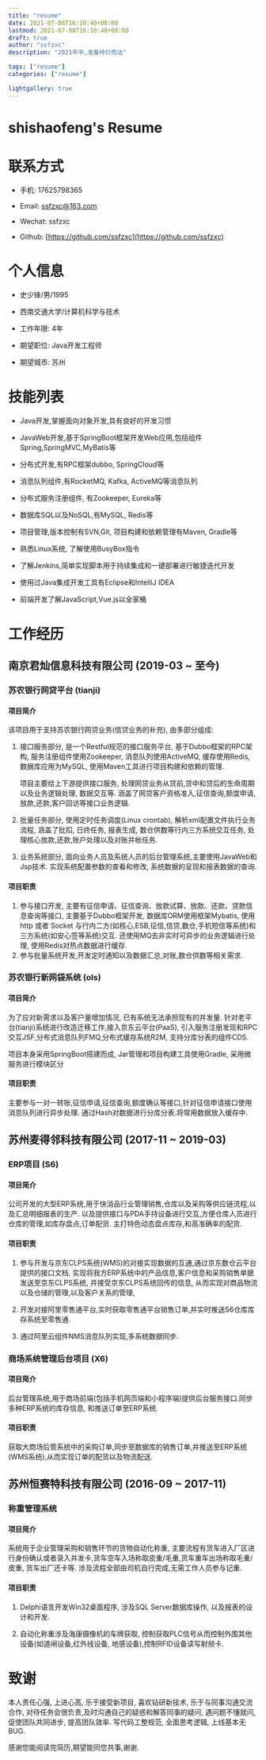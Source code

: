 ```yaml
---
title: "resume"
date: 2021-07-08T16:10:40+08:00
lastmod: 2021-07-08T16:10:40+08:00
draft: true
author: "ssfzxc"
description: "2021年中,准备待价而沽"

tags: ["resume"]
categories: ["resume"]

lightgallery: true
---
```



# shishaofeng's Resume



# 联系方式




- 手机: 17625798365

- Email: ssfzxc@163.com

- Wechat: ssfzxc

- Github: [https://github.com/ssfzxc](https://github.com/ssfzxc)



# 个人信息



- 史少锋/男/1995

- 西南交通大学/计算机科学与技术

- 工作年限: 4年

- 期望职位: Java开发工程师

- 期望城市: 苏州





# 技能列表



- Java开发,掌握面向对象开发,具有良好的开发习惯

- JavaWeb开发,基于SpringBoot框架开发Web应用,包括组件Spring,SpringMVC,MyBatis等

- 分布式开发,有RPC框架dubbo, SpringCloud等

- 消息队列组件,有RocketMQ, Kafka, ActiveMQ等消息队列

- 分布式服务注册组件, 有Zookeeper, Eureka等

- 数据库SQL以及NoSQL,有MySQL, Redis等

- 项目管理,版本控制有SVN,Git, 项目构建和依赖管理有Maven, Gradle等

- 熟悉Linux系统, 了解使用BusyBox指令

- 了解Jenkins,简单实现脚本用于持续集成和一键部署进行敏捷迭代开发

- 使用过Java集成开发工具有Eclipse和IntelliJ IDEA

- 前端开发了解JavaScript,Vue.js以全家桶













# 工作经历



## 南京君灿信息科技有限公司 (2019-03 ~ 至今)




### 苏农银行网贷平台 (tianji)

#### 项目简介

该项目用于支持苏农银行网贷业务(信贷业务的补充), 由多部分组成:

1. 接口服务部分, 是一个Restful规范的接口服务平台, 基于Dubbo框架的RPC架构,
   服务注册组件使用Zookeeper, 消息队列使用ActiveMQ, 缓存使用Redis, 数据库应用为MySQL,
   使用Maven工具进行项目构建和依赖的管理. 

   项目主要给上下游提供接口服务, 处理网贷业务从贷前,贷中和贷后的生命周期以及业务逻辑处理,
   数据交互等.
   涵盖了网贷客户资格准入,征信查询,额度申请,放款,还款,客户回访等接口业务逻辑.

2. 批量任务部分, 使用定时任务调度(Linux crontab), 解析xml配置文件执行业务流程,
   涵盖了批扣, 日终任务, 报表生成, 数仓供数等行内三方系统交互任务,
   处理核心放款,还款,账户处理以及对账并帐任务.

3. 业务系统部分, 面向业务人员及系统人员的后台管理系统,主要使用JavaWeb和Jsp技术.
   实现系统配置参数的查看和修改, 系统数据的呈现和报表数据的查询.

#### 项目职责


1. 参与接口开发, 主要有征信申请、征信查询、放款试算、放款、还款、贷款信息查询等接口, 
主要基于Dubbo框架开发, 数据库ORM使用框架Mybatis,
使用 http 或者 Socket 与行内二方(如核心,ESB,征信,信贷,数仓,手机短信等系统)和
三方系统(如安心签等系统)交互. 还使用MQ去非实时可异步的业务逻辑进行处理,
使用Redis对热点数据进行缓存.
2. 参与批量系统开发,开发定时通知以及数据汇总,对账,数仓供数等相关需求.






### 苏农银行新网袋系统 (ols)

#### 项目简介

为了应对新需求以及客户量增加情况, 已有系统无法承担现有的并发量.
针对老平台(tianji)系统进行改造迁移工作,接入京东云平台(PaaS),
引入服务注册发现和RPC交互JSF,分布式消息队列FMQ,分布式缓存系统R2M,
支持分库分表的组件CDS.

项目本身采用SpringBoot搭建而成, Jar管理和项目构建工具使用Gradle,
采用微服务进行模块区分

#### 项目职责

主要参与一对一转账,征信申请,征信查询,额度确认等接口,针对征信申请接口使用消息队列进行异步处理.
通过Hash对数据进行分库分表.将常用数据放入缓存中.













## 苏州麦得邻科技有限公司 (2017-11 ~ 2019-03)



### ERP项目 (S6)

#### 项目简介

公司开发的大型ERP系统,用于快消品行业管理销售,仓库以及采购等供应链流程,以及汇总明细报表的生产.
以及提供接口与PDA手持设备进行交互,方便仓库人员进行仓库的管理,如库存盘点,订单配货.
主打特色动态盘点库存,和高准确率的配货.


#### 项目职责

1. 参与开发与京东CLPS系统(WMS)的对接实现数据的互通,通过京东数仓云平台提供的接口文档,
实现将我方ERP系统中的产品信息,客户信息和采购销售单据发送至京东CLPS系统,
并接受京东CLPS系统回传的信息, 从而实现对商品物流以及仓储的管理,以及客户关系的管理,

2. 开发对接阿里零售通平台,实时获取零售通平台销售订单,并实时推送S6仓库库存系统至零售通.

3. 通过阿里云组件NMS消息队列实现,多系统数据同步.



### 商场系统管理后台项目 (X6)

#### 项目简介

后台管理系统,用于商场前端(包括手机网页端和小程序端)提供后台服务接口.同步多种ERP系统的库存信息,
和推送订单至ERP系统.

#### 项目职责

获取大商场后管系统中的采购订单,同步至数据库的销售订单,并推送至ERP系统(WMS系统),从而实现订单的配货以及物流配送.













## 苏州恒赛特科技有限公司 (2016-09 ~ 2017-11)



### 称重管理系统

#### 项目简介

系统用于企业管理采购和销售环节的货物自动化称重,
主要流程有货车进入厂区进行身份确认或者录入并发卡,货车空车入场称取皮重/毛重,货车重车出场称取毛重/皮重,
货车出厂还卡等. 涉及流程全部由司机自行完成,无需工作人员参与记重.


#### 项目职责

1. Delphi语言开发Win32桌面程序, 涉及SQL Server数据库操作, 以及报表的设计和开发.

2. 自动化称重涉及海康摄像机的车牌获取, 控制获取PLC信号从而控制外围其他设备(如道闸设备,红外线设备,
地感设备),控制RFID设备读写射频卡.








# 致谢

本人责任心强, 上进心高, 乐于接受新项目, 喜欢钻研新技术, 乐于与同事沟通交流合作,
对待任务会很负责,及时沟通自己的疑惑和解答同事的疑问, 遇问题不懂就问, 促使团队共同进步,
提高团队效率. 写代码工整规范, 全面思考逻辑, 上线基本无BUG.

感谢您能阅读完简历,期望能同您共事,谢谢.


